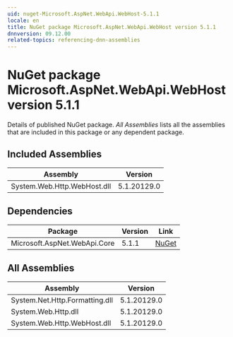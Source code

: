 ```yaml
---
uid: nuget-Microsoft.AspNet.WebApi.WebHost-5.1.1
locale: en
title: NuGet package Microsoft.AspNet.WebApi.WebHost version 5.1.1
dnnversion: 09.12.00
related-topics: referencing-dnn-assemblies
---
```


# NuGet package Microsoft.AspNet.WebApi.WebHost version 5.1.1
Details of published NuGet package.
*All Assemblies* lists all the assemblies that are included in this package or any dependent package.

## Included Assemblies

|Assembly|Version|
|---|---|
|System.Web.Http.WebHost.dll|5.1.20129.0|

## Dependencies

|Package|Version|Link|
|---|---|---|
|Microsoft.AspNet.WebApi.Core|5.1.1|[NuGet](https://www.nuget.org/packages/Microsoft.AspNet.WebApi.Core/5.1.1)|

## All Assemblies

|Assembly|Version|
|---|---|
|System.Net.Http.Formatting.dll|5.1.20129.0|
|System.Web.Http.dll|5.1.20129.0|
|System.Web.Http.WebHost.dll|5.1.20129.0|

